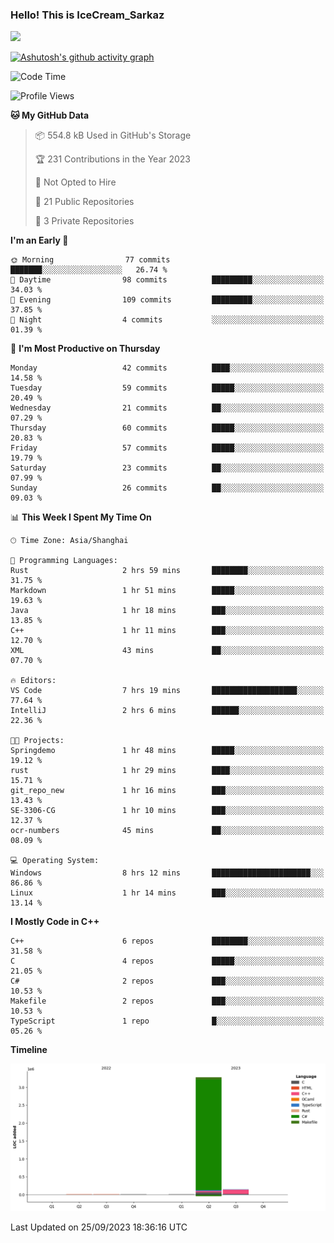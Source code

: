 ### Hello! This is IceCream_Sarkaz

![](https://github-readme-stats.vercel.app/api?username=Huang-Yuhan&theme=dark)

[![Ashutosh's github activity graph](https://github-readme-activity-graph.vercel.app/graph?username=Huang-Yuhan&bg_color=000000&color=ffffff&line=c061cb&point=c64600&area=true&hide_border=true)](https://github.com/ashutosh00710/github-readme-activity-graph)


<!--START_SECTION:waka-->
![Code Time](http://img.shields.io/badge/Code%20Time-247%20hrs%2031%20mins-blue)

![Profile Views](http://img.shields.io/badge/Profile%20Views-1-blue)

**🐱 My GitHub Data** 

> 📦 554.8 kB Used in GitHub's Storage 
 > 
> 🏆 231 Contributions in the Year 2023
 > 
> 🚫 Not Opted to Hire
 > 
> 📜 21 Public Repositories 
 > 
> 🔑 3 Private Repositories 
 > 
**I'm an Early 🐤** 

```text
🌞 Morning                77 commits          ███████░░░░░░░░░░░░░░░░░░   26.74 % 
🌆 Daytime                98 commits          █████████░░░░░░░░░░░░░░░░   34.03 % 
🌃 Evening                109 commits         █████████░░░░░░░░░░░░░░░░   37.85 % 
🌙 Night                  4 commits           ░░░░░░░░░░░░░░░░░░░░░░░░░   01.39 % 
```
📅 **I'm Most Productive on Thursday** 

```text
Monday                   42 commits          ████░░░░░░░░░░░░░░░░░░░░░   14.58 % 
Tuesday                  59 commits          █████░░░░░░░░░░░░░░░░░░░░   20.49 % 
Wednesday                21 commits          ██░░░░░░░░░░░░░░░░░░░░░░░   07.29 % 
Thursday                 60 commits          █████░░░░░░░░░░░░░░░░░░░░   20.83 % 
Friday                   57 commits          █████░░░░░░░░░░░░░░░░░░░░   19.79 % 
Saturday                 23 commits          ██░░░░░░░░░░░░░░░░░░░░░░░   07.99 % 
Sunday                   26 commits          ██░░░░░░░░░░░░░░░░░░░░░░░   09.03 % 
```


📊 **This Week I Spent My Time On** 

```text
🕑︎ Time Zone: Asia/Shanghai

💬 Programming Languages: 
Rust                     2 hrs 59 mins       ████████░░░░░░░░░░░░░░░░░   31.75 % 
Markdown                 1 hr 51 mins        █████░░░░░░░░░░░░░░░░░░░░   19.63 % 
Java                     1 hr 18 mins        ███░░░░░░░░░░░░░░░░░░░░░░   13.85 % 
C++                      1 hr 11 mins        ███░░░░░░░░░░░░░░░░░░░░░░   12.70 % 
XML                      43 mins             ██░░░░░░░░░░░░░░░░░░░░░░░   07.70 % 

🔥 Editors: 
VS Code                  7 hrs 19 mins       ███████████████████░░░░░░   77.64 % 
IntelliJ                 2 hrs 6 mins        ██████░░░░░░░░░░░░░░░░░░░   22.36 % 

🐱‍💻 Projects: 
Springdemo               1 hr 48 mins        █████░░░░░░░░░░░░░░░░░░░░   19.12 % 
rust                     1 hr 29 mins        ████░░░░░░░░░░░░░░░░░░░░░   15.71 % 
git_repo_new             1 hr 16 mins        ███░░░░░░░░░░░░░░░░░░░░░░   13.43 % 
SE-3306-CG               1 hr 10 mins        ███░░░░░░░░░░░░░░░░░░░░░░   12.37 % 
ocr-numbers              45 mins             ██░░░░░░░░░░░░░░░░░░░░░░░   08.09 % 

💻 Operating System: 
Windows                  8 hrs 12 mins       ██████████████████████░░░   86.86 % 
Linux                    1 hr 14 mins        ███░░░░░░░░░░░░░░░░░░░░░░   13.14 % 
```

**I Mostly Code in C++** 

```text
C++                      6 repos             ████████░░░░░░░░░░░░░░░░░   31.58 % 
C                        4 repos             █████░░░░░░░░░░░░░░░░░░░░   21.05 % 
C#                       2 repos             ███░░░░░░░░░░░░░░░░░░░░░░   10.53 % 
Makefile                 2 repos             ███░░░░░░░░░░░░░░░░░░░░░░   10.53 % 
TypeScript               1 repo              █░░░░░░░░░░░░░░░░░░░░░░░░   05.26 % 
```



**Timeline**

![Lines of Code chart](https://raw.githubusercontent.com/Huang-Yuhan/Huang-Yuhan/main/assets/bar_graph.png)


 Last Updated on 25/09/2023 18:36:16 UTC
<!--END_SECTION:waka-->

